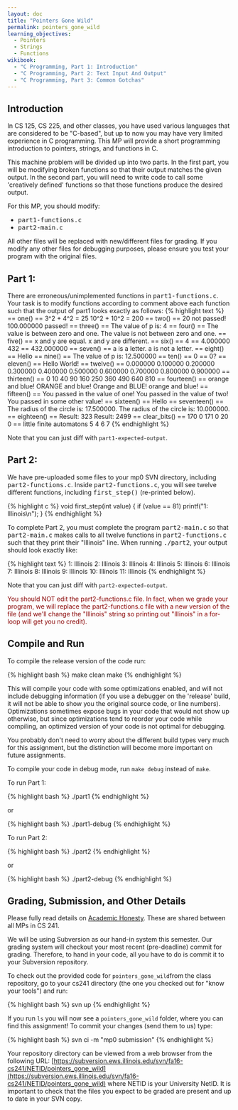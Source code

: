 ```yaml
---
layout: doc
title: "Pointers Gone Wild"
permalink: pointers_gone_wild
learning_objectives:
  - Pointers
  - Strings
  - Functions
wikibook:
  - "C Programming, Part 1: Introduction"
  - "C Programming, Part 2: Text Input And Output"
  - "C Programming, Part 3: Common Gotchas"
---
```


## Introduction

In CS 125, CS 225, and other classes, you have used various languages that are considered to be "C-based", but up to now you may have very limited experience in C programming. This MP will provide a short programming introduction to pointers, strings, and functions in C.

This machine problem will be divided up into two parts. In the first part, you will be modifying broken functions so that their output matches the given output. In the second part, you will need to write code to call some 'creatively defined' functions so that those functions produce the desired output.

For this MP, you should modify:

*   <tt>part1-functions.c</tt>
*   <tt>part2-main.c</tt>

All other files will be replaced with new/different files for grading. If you modify any other files for debugging purposes, please ensure you test your program with the original files.

## Part 1:

There are erroneous/unimplemented functions in <tt>part1-functions.c</tt>. Your task is to modify functions according to comment above each function such that the output of part1 looks exactly as follows:
{% highlight text %}
== one() ==
3^2 + 4^2 = 25
10^2 + 10^2 = 200
== two() ==
20 not passed!
100.000000 passed!
== three() ==
The value of p is: 4
== four() ==
The value is between zero and one.
The value is not between zero and one.
== five() ==
x and y are equal.
x and y are different.
== six() ==
4 == 4.000000
432 == 432.000000
== seven() ==
a is a letter.
a is not a letter.
== eight() ==
Hello
== nine() ==
The value of p is: 12.500000
== ten() ==
0 == 0?
== eleven() ==
Hello World!
== twelve() ==
0.000000 0.100000 0.200000 0.300000 0.400000 0.500000 0.600000 0.700000 0.800000 0.900000 
== thirteen() ==
0 10 40 90 160 250 360 490 640 810 
== fourteen() ==
orange and blue!
ORANGE and blue!
Orange and BLUE!
orange and blue!
== fifteen() ==
You passed in the value of one!
You passed in the value of two!
You passed in some other value!
== sixteen() ==
Hello
== seventeen() ==
The radius of the circle is: 17.500000.
The radius of the circle is: 10.000000.
== eighteen() ==
Result: 323
Result: 2499
== clear_bits() ==
170
0
171
0
20
0
== little finite automatons
5
4
6
7
{% endhighlight %}

Note that you can just diff with ```part1-expected-output```.

## Part 2:

We have pre-uploaded some files to your mp0 SVN directory, including <tt>part2-functions.c</tt>. Inside <tt>part2-functions.c</tt>, you will see twelve different functions, including <tt>first_step()</tt> (re-printed below).

{% highlight c %}
void first_step(int value) {
  if (value == 81)
    printf("1: Illinois\n");
}
{% endhighlight %}

To complete Part 2, you must complete the program <tt>part2-main.c</tt> so that <tt>part2-main.c</tt> makes calls to all twelve functions in <tt>part2-functions.c</tt> such that they print their "Illinois" line. When running <tt>./part2</tt>, your output should look exactly like:

{% highlight text %}
1: Illinois
2: Illinois
3: Illinois
4: Illinois
5: Illinois
6: Illinois
7: Illinois
8: Illinois
9: Illinois
10: Illinois
11: Illinois
{% endhighlight %}

Note that you can just diff with ```part2-expected-output```.

<span style="color: #800">You should NOT edit the part2-functions.c file. In fact, when we grade your program, we will replace the part2-functions.c file with a new version of the file (and we'll change the "Illinois" string so printing out "Illinois" in a for-loop will get you no credit).</span>

## Compile and Run

To compile the release version of the code run:

{% highlight bash %}
make clean
make
{% endhighlight %}


This will compile your code with some optimizations enabled, and will not include debugging information (if you use a debugger on the 'release' build, it will not be able to show you the original source code, or line numbers). Optimizations sometimes expose bugs in your code that would not show up otherwise, but since optimizations tend to reorder your code while compiling, an optimized version of your code is not optimal for debugging.

You probably don't need to worry about the different build types very much for this assignment, but the distinction will become more important on future assignments.

To compile your code in debug mode, run `make debug` instead of `make`.

To run Part 1:

{% highlight bash %}
./part1
{% endhighlight %}

or

{% highlight bash %}
./part1-debug
{% endhighlight %}

To run Part 2:

{% highlight bash %}
./part2
{% endhighlight %}

or

{% highlight bash %}
./part2-debug
{% endhighlight %}

## Grading, Submission, and Other Details

Please fully read details on [Academic Honesty](https://courses.engr.illinois.edu/cs241/#/overview#integrity). These are shared between all MPs in CS 241.

We will be using Subversion as our hand-in system this semester. Our grading system will checkout your most recent (pre-deadline) commit for grading. Therefore, to hand in your code, all you have to do is commit it to your Subversion repository.

To check out the provided code for `pointers_gone_wild`from the class repository, go to your cs241 directory (the one you checked out for "know your tools") and run:

{% highlight bash %}
svn up
{% endhighlight %}

If you run `ls` you will now see a `pointers_gone_wild` folder, where you can find this assignment! To commit your changes (send them to us) type:

{% highlight bash %}
svn ci -m "mp0 submission"
{% endhighlight %}

Your repository directory can be viewed from a web browser from the following URL: [https://subversion.ews.illinois.edu/svn/fa16-cs241/NETID/pointers_gone_wild](https://subversion.ews.illinois.edu/svn/fa16-cs241/NETID/pointers_gone_wild) where NETID is your University NetID. It is important to check that the files you expect to be graded are present and up to date in your SVN copy.
